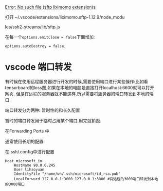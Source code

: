



 [Error: No such file (sftp liximomo extension)s](https://stackoverflow.com/questions/67506693/error-no-such-file-sftp-liximomo-extension)

打开 ~/.vscode/extensions/liximomo.sftp-1.12.9/node_modu

les/ssh2-streams/lib/sftp.js

在每一个`options.emitClose = false`下面增加:

```
options.autoDestroy = false;
```



# vscode 端口转发

有时候在使用远程服务器进行开发的时候,需要使用端口进行某些操作:比如看tensorboard的loss图,如果在本地的电脑是直接打开localhost:6600就可以打开网页. 但是在远程的服务器就不能这样,所以需要将服务器的端口转发到本地的端口.



端口转发分为两种: 暂时性的和长久配置

暂时的端口转发用于临时占用某个端口,用完就销毁.

在Forwarding Ports 中



通常使用长期的配置:

在.ssh/.config中进行配置

```
Host microsoft_in
    HostName 90.0.0.245
    User lihaoyuan
    IdentityFile "/home/wh/.ssh/microsoft/id_rsa.pub"
    LocalForward 127.0.0.1:3000 127.0.0.1:3000 #将远程的3000端口转发到本地的3000端口
    
```

